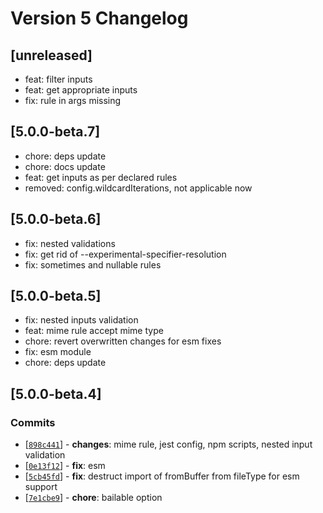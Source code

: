 # Version 5 Changelog

## [unreleased]
- feat: filter inputs
- feat: get appropriate inputs
- fix: rule in args missing


## [5.0.0-beta.7]
- chore: deps update
- chore: docs update
- feat: get inputs as per declared rules
- removed: config.wildcardIterations, not applicable now

## [5.0.0-beta.6]
- fix: nested validations
- fix: get rid of --experimental-specifier-resolution
- fix: sometimes and nullable rules

## [5.0.0-beta.5]
- fix: nested inputs validation
- feat: mime rule accept mime type
- chore: revert overwritten changes for esm fixes
- fix: esm module
- chore: deps update

## [5.0.0-beta.4]

### Commits
* [[`898c441`](https://github.com/bitnbytesio/node-input-validator/commit/898c441)] - **changes**: mime rule, jest config, npm scripts, nested input validation
* [[`0e13f12`](https://github.com/bitnbytesio/node-input-validator/commit/0e13f12)] - **fix**: esm
* [[`5cb45fd`](https://github.com/bitnbytesio/node-input-validator/commit/5cb45fd)] - **fix**: destruct import of fromBuffer from fileType for esm support
* [[`7e1cbe9`](https://github.com/bitnbytesio/node-input-validator/commit/7e1cbe9)] - **chore**: bailable option
